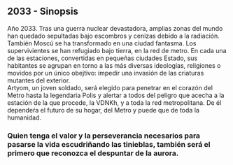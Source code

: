 ## 2033 - Sinopsis

Año 2033. Tras una guerra nuclear devastadora, amplias zonas del mundo han quedado sepultadas bajo escombros y cenizas debido a la radiación. También Moscú se ha transformado en una ciudad fantasma. Los supervivientes se han refugiado bajo tierra, en la red de metro. En cada una de las estaciones, convertidas en pequeñas ciudades Estado, sus habitantes se agrupan en torno a las más diversas ideologías, religiones o movidos por un único obejtivo: impedir una invasión de las criaturas mutantes del exterior.  
Artyom, un joven soldado, será elegido para penetrar en el corazón del Metro hasta la legendaria Polis y alertar a todos del peligro que acecha a la estación de la que procede, la VDNKh, y a toda la red metropolitana. De él dependeŕa el futuro de su hogar, del Metro y puede que de toda la humanidad.



### Quien tenga el valor y la perseverancia necesarios para pasarse la vida escudriñando las tinieblas, también será el primero que reconozca el despuntar de la aurora.



